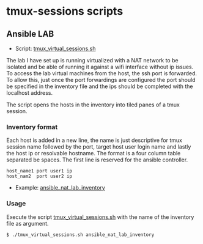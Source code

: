 # tmux-sessions scripts

## Ansible LAB

* Script: [tmux_virtual_sessions.sh](tmux_virtual_sessions.sh)

The lab I have set up is running virtualized with a NAT network to be isolated and be able of running it against a wifi interface without ip issues. To access the lab virtual machines from the host, the ssh port is forwarded. To allow this, just once the port forwardings are configured the port should be specified in the inventory file and the ips should be completed with the localhost address.

The script opens the hosts in the inventory into tiled panes of a tmux session.

### Inventory format

Each host is added in a new line, the name is just descriptive for tmux session name followed by the port, target host user login name and lastly the host ip or resolvable hostname. The format is a four column table separated be spaces. The first line is reserved for the ansible controller.

```
host_name1 port user1 ip
host_nam2  port user2 ip
```

* Example: [ansible_nat_lab_inventory](ansible_nat_lab_inventory)

### Usage

Execute the script [tmux_virtual_sessions.sh](tmux_virtual_sessions.sh) with the name of the inventory file as argument.

```bash
$ ./tmux_virtual_sessions.sh ansible_nat_lab_inventory
```

